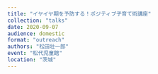 ```yaml
---
title: "イヤイヤ期を予防する！ポジティブ子育て術講座"
collection: "talks"
date: 2020-09-07
audience: domestic
format: "outreach"
authors: "松田壮一郎"
event: "松代児童館"
location: "茨城"
---
```

